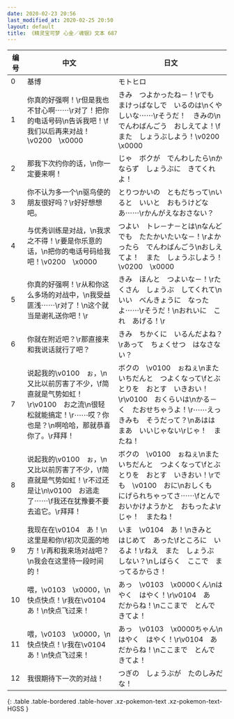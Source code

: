 ```yaml
---
date: 2020-02-23 20:56
last_modified_at: 2020-02-25 20:50
layout: default
title: 《精灵宝可梦 心金／魂银》文本 687
---
```

| 编号 | 中文 | 日文 |
| ---- | ---- | ---- |
| 0 | 基博 | モトヒロ |
| 1 | 你真的好强啊！\r但是我也不甘心啊⋯⋯\r对了！把你的电话号码\n告诉我吧！\f我们以后再来对战！\v0200　\x0000 | きみ　つよかったね－！\rでも　まけっぱなしで　いるのは\nくやしいな⋯⋯\rそうだ！　きみの\nでんわばんごう　おしえてよ！\fまた　しょうぶしよう！\v0200　\x0000 |
| 2 | 那我下次约你的话，\n你一定要来啊！ | じゃ　ボクが　でんわしたら\nかならず　しょうぶに　きてくれよ！ |
| 3 | 你不认为多一个\n驱鸟使的朋友很好吗？\r好好想想吧。 | とりつかいの　ともだちって\nいると　いいと　おもうけどなあ⋯⋯\rかんがえなおさない？ |
| 4 | 与优秀训练是对战，\n我求之不得！\r要是你乐意的话，\n把你的电话号码给我吧！\v0200　\x0000 | つよい　トレ－ナ－とは\nなんどでも　たたかいたいな－！\rよかったら　でんわばんごう\nおしえてよ！　また　しょうぶしよう！\v0200　\x0000 |
| 5 | 你真的好强啊！\r从和你这么多场的对战中，\n我受益匪浅⋯⋯\r对了！\n这个就当是谢礼送你吧！\r | きみ　ほんと　つよいな－！\rたくさん　しょうぶ　してくれて\nいい　べんきょうに　なったよ⋯⋯\rそうだ！\nおれいに　これ　あげる！\r |
| 6 | 你就在附近吧？\r那直接来和我说话就行了吧？ | きみ　ちかくに　いるんだよね？\rあって　ちょくせつ　はなさない？ |
| 7 | 说起我的\v0100　ぉ，\n又比以前厉害了不少，\f简直就是气势如虹！\r\v0100　お之流\n很轻松就能搞定！\r⋯⋯哎？你也是？\n啊哈哈，那就恭喜你了。\r拜拜！ | ボクの　\v0100　ぉねぇ\nまた　いちだんと　つよくなって\fとぶとりを　おとす　いきおい！\r\v0100　おくらいは\nかる－く　たおせちゃうよ！\r⋯⋯えっ　きみも　そうだって？\nあはは　まあ　いいじゃない\rじゃ！　またね！ |
| 8 | 说起我的\v0100　ぉ，\n又比以前厉害了不少，\f简直就是气势如虹！\r不过还是让\n\v0100　お逃走了⋯⋯\f我还在犹豫要不要去追它。\r拜拜！ | ボクの　\v0100　ぉねぇ\nまた　いちだんと　つよくなって\fとぶとりを　おとす　いきおい！\rでも　\v0100　おに\nおしくも　にげられちゃってさ⋯⋯\fとんで　おいかけようかと　おもったよ\rじゃ！　またね！ |
| 9 | 我现在在\v0104　あ！\n这里是和你\f初次见面的地方！\r再和我来场对战吧？\n我会在这里待一段时间的！ | いま　\v0104　あ！\nきみと　はじめて　あった\fところに　いるよ！\rねえ　また　しょうぶ　しない？\nしばらく　ここで　まってるからさ！ |
| 10 | 喂，\v0103　\x0000，\n快点快点！\r我在\v0104　あ！\n快点飞过来！ | あっ　\v0103　\x0000くん\nはやく　はやく！\r\v0104　あ　だからね！\nここまで　とんで　きてよ！ |
| 11 | 喂，\v0103　\x0000，\n快点快点！\r我在\v0104　あ！\n快点飞过来！ | あっ　\v0103　\x0000ちゃん\nはやく　はやく！\r\v0104　あ　だからね！\nここまで　とんで　きてよ！ |
| 12 | 我很期待下一次的对战！ | つぎの　しょうぶが　たのしみだな！ |
{: .table .table-bordered .table-hover .xz-pokemon-text .xz-pokemon-text-HGSS }